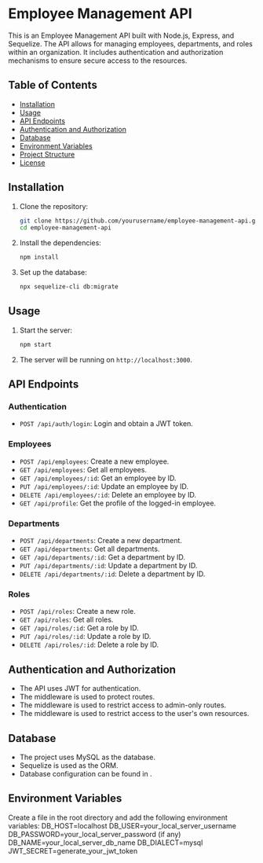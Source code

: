 # Employee Management API

This is an Employee Management API built with Node.js, Express, and Sequelize. The API allows for managing employees, departments, and roles within an organization. It includes authentication and authorization mechanisms to ensure secure access to the resources.

## Table of Contents

- [Installation](#installation)
- [Usage](#usage)
- [API Endpoints](#api-endpoints)
- [Authentication and Authorization](#authentication-and-authorization)
- [Database](#database)
- [Environment Variables](#environment-variables)
- [Project Structure](#project-structure)
- [License](#license)

## Installation

1. Clone the repository:
    ```sh
    git clone https://github.com/yourusername/employee-management-api.git
    cd employee-management-api
    ```

2. Install the dependencies:
    ```sh
    npm install
    ```

3. Set up the database:
    ```sh
    npx sequelize-cli db:migrate
    ```

## Usage

1. Start the server:
    ```sh
    npm start
    ```

2. The server will be running on `http://localhost:3000`.

## API Endpoints

### Authentication

- `POST /api/auth/login`: Login and obtain a JWT token.

### Employees

- `POST /api/employees`: Create a new employee.
- `GET /api/employees`: Get all employees.
- `GET /api/employees/:id`: Get an employee by ID.
- `PUT /api/employees/:id`: Update an employee by ID.
- `DELETE /api/employees/:id`: Delete an employee by ID.
- `GET /api/profile`: Get the profile of the logged-in employee.

### Departments

- `POST /api/departments`: Create a new department.
- `GET /api/departments`: Get all departments.
- `GET /api/departments/:id`: Get a department by ID.
- `PUT /api/departments/:id`: Update a department by ID.
- `DELETE /api/departments/:id`: Delete a department by ID.

### Roles

- `POST /api/roles`: Create a new role.
- `GET /api/roles`: Get all roles.
- `GET /api/roles/:id`: Get a role by ID.
- `PUT /api/roles/:id`: Update a role by ID.
- `DELETE /api/roles/:id`: Delete a role by ID.

## Authentication and Authorization

- The API uses JWT for authentication.
- The  middleware is used to protect routes.
- The  middleware is used to restrict access to admin-only routes.
- The  middleware is used to restrict access to the user's own resources.

## Database

- The project uses MySQL as the database.
- Sequelize is used as the ORM.
- Database configuration can be found in .

## Environment Variables

Create a file in the root directory and add the following environment variables:
DB_HOST=localhost
DB_USER=your_local_server_username
DB_PASSWORD=your_local_server_password (if any)
DB_NAME=your_local_server_db_name
DB_DIALECT=mysql
JWT_SECRET=generate_your_jwt_token
